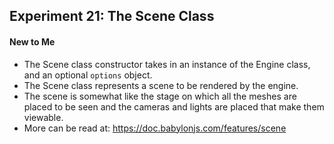 ## Experiment 21: The Scene Class

#### New to Me
- The Scene class constructor takes in an instance of the Engine class, and an optional `options` object.
- The Scene class represents a scene to be rendered by the engine.
- The scene is somewhat like the stage on which all the meshes are placed to be seen and the cameras and lights are placed that make them viewable.
- More can be read at: https://doc.babylonjs.com/features/scene
